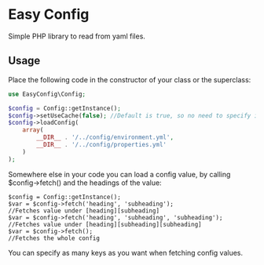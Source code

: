# Easy Config
Simple PHP library to read from yaml files.

Usage
------------

Place the following code in the constructor of your class or the superclass:

```php
use EasyConfig\Config;

$config = Config::getInstance();
$config->setUseCache(false); //Default is true, so no need to specify if you want to use APC
$config->loadConfig(
    array(
        __DIR__ . '/../config/environment.yml',
        __DIR__ . '/../config/properties.yml'
    )
);
```

Somewhere else in your code you can load a config value, by calling $config->fetch() and the headings of the value:

```
$config = Config::getInstance();
$var = $config->fetch('heading', 'subheading');               //Fetches value under [heading][subheading]
$var = $config->fetch('heading', 'subheading', 'subheading'); //Fetches value under [heading][subheading][subheading]
$var = $config->fetch();                                      //Fetches the whole config
```

You can specify as many keys as you want when fetching config values.
